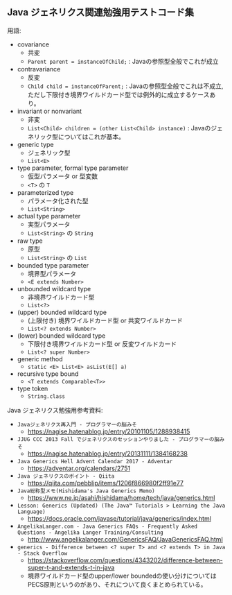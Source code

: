 ## Java ジェネリクス関連勉強用テストコード集

用語:
- covariance
  - 共変
  - `Parent parent = instanceOfChild;` : Javaの参照型全般でこれが成立
- contravariance
  - 反変
  - `Child child = instanceOfParent;` : Javaの参照型全般でこれは不成立, ただし下限付き境界ワイルドカード型では例外的に成立するケースあり。
- invariant or nonvariant
  - 非変
  - `List<Child> children = (other List<Child> instance)` : Javaのジェネリック型についてはこれが基本。
- generic type
  - ジェネリック型
  - `List<E>`
- type parameter, formal type parameter
  - 仮型パラメータ or 型変数
  - `<T>` の `T`
- parameterized type
  - パラメータ化された型
  - `List<String>`
- actual type parameter
  - 実型パラメータ
  - `List<String>` の `String`
- raw type
  - 原型
  - `List<String>` の `List`
- bounded type parameter
  - 境界型パラメータ
  - `<E extends Number>`
- unbounded wildcard type
  - 非境界ワイルドカード型
  - `List<?>`
- (upper) bounded wildcard type
  - (上限付き) 境界ワイルドカード型 or 共変ワイルドカード
  - `List<? extends Number>`
- (lower) bounded wildcard type
  - 下限付き境界ワイルドカード型 or 反変ワイルドカード
  - `List<? super Number>`
- generic method
  - `static <E> List<E> asList(E[] a)`
- recursive type bound
  - `<T extends Comparable<T>>`
- type token
  - `String.class`

Java ジェネリクス勉強用参考資料:

- `Javaジェネリクス再入門 - プログラマーの脳みそ`
  - https://nagise.hatenablog.jp/entry/20101105/1288938415
- `JJUG CCC 2013 Fall でジェネリクスのセッションやりました - プログラマーの脳みそ`
  - https://nagise.hatenablog.jp/entry/20131111/1384168238
- `Java Generics Hell Advent Calendar 2017 - Adventar`
  - https://adventar.org/calendars/2751
- `Java ジェネリクスのポイント - Qiita`
  - https://qiita.com/pebblip/items/1206f866980f2ff91e77
- `Java総称型メモ(Hishidama's Java Generics Memo)`
  - https://www.ne.jp/asahi/hishidama/home/tech/java/generics.html
- `Lesson: Generics (Updated) (The Java™ Tutorials > Learning the Java Language)`
  - https://docs.oracle.com/javase/tutorial/java/generics/index.html
- `AngelikaLanger.com - Java Generics FAQs - Frequently Asked Questions - Angelika Langer Training/Consulting`
  - http://www.angelikalanger.com/GenericsFAQ/JavaGenericsFAQ.html
- `generics - Difference between <? super T> and <? extends T> in Java - Stack Overflow`
  - https://stackoverflow.com/questions/4343202/difference-between-super-t-and-extends-t-in-java
  - 境界ワイルドカード型のupper/lower boundedの使い分けについてはPECS原則というのがあり、それについて良くまとめられている。

